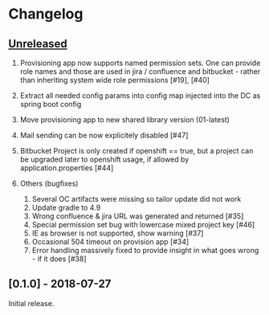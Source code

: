 # Changelog

## [Unreleased]

1. Provisioning app now supports named permission sets. One can provide role names and those are used in jira / confluence and bitbucket - rather than inheriting system wide role permissions [#19], [#40]
1. Extract all needed config params into config map injected into the DC as spring boot config
1. Move provisioning app to new shared library version (01-latest)
1. Mail sending can be now explicitely disabled [#47]
1. Bitbucket Project is only created if openshift == true, but a project can be upgraded later to openshift usage, if allowed by application.properties [#44]

1. Others (bugfixes)
   1. Several OC artifacts were missing so tailor update did not work
   1. Update gradle to 4.9 
   1. Wrong confluence & jira URL was generated and returned [#35]
   1. Special permission set bug with lowercase mixed project key [#46]
   1. IE as browser is not supported, show warning [#37]
   1. Occasional 504 timeout on provision app [#34]
   1. Error handling massively fixed to provide insight in what goes wrong - if it does [#38]

## [0.1.0] - 2018-07-27

Initial release.

[Unreleased]: https://github.com/opendevstack/ods-provisioning-app/compare/0.1.0...HEAD
